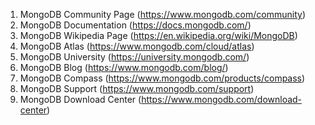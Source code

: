 

1. MongoDB Community Page (https://www.mongodb.com/community)
2. MongoDB Documentation (https://docs.mongodb.com/)
3. MongoDB Wikipedia Page (https://en.wikipedia.org/wiki/MongoDB)
4. MongoDB Atlas (https://www.mongodb.com/cloud/atlas)
5. MongoDB University (https://university.mongodb.com/)
6. MongoDB Blog (https://www.mongodb.com/blog/)
7. MongoDB Compass (https://www.mongodb.com/products/compass)
8. MongoDB Support (https://www.mongodb.com/support)
9. MongoDB Download Center (https://www.mongodb.com/download-center)